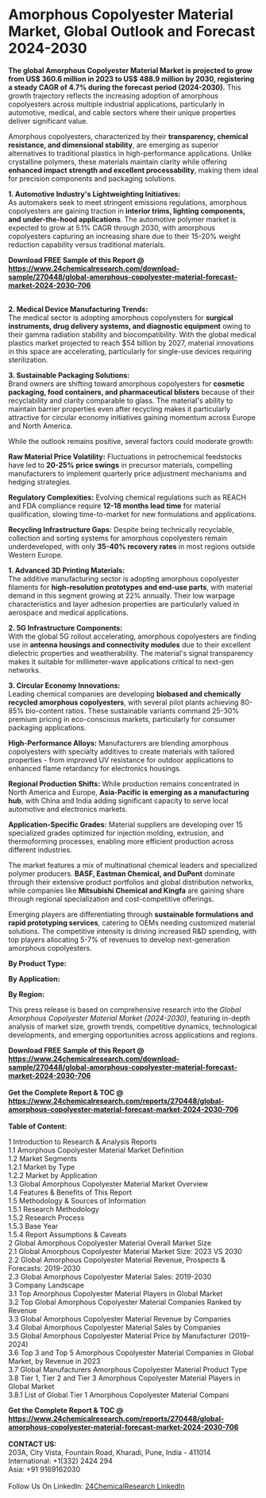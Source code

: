 <h1>Amorphous Copolyester Material Market, Global Outlook and Forecast 2024-2030</h1><p><strong>The global Amorphous Copolyester Material Market is projected to grow from US$ 360.6 million in 2023 to US$ 488.9 million by 2030, registering a steady CAGR of 4.7% during the forecast period (2024-2030).</strong> This growth trajectory reflects the increasing adoption of amorphous copolyesters across multiple industrial applications, particularly in automotive, medical, and cable sectors where their unique properties deliver significant value.</p><p>Amorphous copolyesters, characterized by their <strong>transparency, chemical resistance, and dimensional stability</strong>, are emerging as superior alternatives to traditional plastics in high-performance applications. Unlike crystalline polymers, these materials maintain clarity while offering <strong>enhanced impact strength and excellent processability</strong>, making them ideal for precision components and packaging solutions.</p><p><strong>1. Automotive Industry's Lightweighting Initiatives:</strong><br>
As automakers seek to meet stringent emissions regulations, amorphous copolyesters are gaining traction in <strong>interior trims, lighting components, and under-the-hood applications</strong>. The automotive polymer market is expected to grow at 5.1% CAGR through 2030, with amorphous copolyesters capturing an increasing share due to their 15-20% weight reduction capability versus traditional materials.</p><div><b>Download FREE Sample of this Report @ 
            <a href="https://www.24chemicalresearch.com/download-sample/270448/global-amorphous-copolyester-material-forecast-market-2024-2030-706">
            https://www.24chemicalresearch.com/download-sample/270448/global-amorphous-copolyester-material-forecast-market-2024-2030-706</a></b></div><br><p><strong>2. Medical Device Manufacturing Trends:</strong><br>
The medical sector is adopting amorphous copolyesters for <strong>surgical instruments, drug delivery systems, and diagnostic equipment</strong> owing to their gamma radiation stability and biocompatibility. With the global medical plastics market projected to reach $54 billion by 2027, material innovations in this space are accelerating, particularly for single-use devices requiring sterilization.</p><p><strong>3. Sustainable Packaging Solutions:</strong><br>
Brand owners are shifting toward amorphous copolyesters for <strong>cosmetic packaging, food containers, and pharmaceutical blisters</strong> because of their recyclability and clarity comparable to glass. The material's ability to maintain barrier properties even after recycling makes it particularly attractive for circular economy initiatives gaining momentum across Europe and North America.</p><p>While the outlook remains positive, several factors could moderate growth:</p><p><strong>Raw Material Price Volatility:</strong> Fluctuations in petrochemical feedstocks have led to <strong>20-25% price swings</strong> in precursor materials, compelling manufacturers to implement quarterly price adjustment mechanisms and hedging strategies.</p><p><strong>Regulatory Complexities:</strong> Evolving chemical regulations such as REACH and FDA compliance require <strong>12-18 months lead time</strong> for material qualification, slowing time-to-market for new formulations and applications.</p><p><strong>Recycling Infrastructure Gaps:</strong> Despite being technically recyclable, collection and sorting systems for amorphous copolyesters remain underdeveloped, with only <strong>35-40% recovery rates</strong> in most regions outside Western Europe.</p><p><strong>1. Advanced 3D Printing Materials:</strong><br>
The additive manufacturing sector is adopting amorphous copolyester filaments for <strong>high-resolution prototypes and end-use parts</strong>, with material demand in this segment growing at 22% annually. Their low warpage characteristics and layer adhesion properties are particularly valued in aerospace and medical applications.</p><p><strong>2. 5G Infrastructure Components:</strong><br>
With the global 5G rollout accelerating, amorphous copolyesters are finding use in <strong>antenna housings and connectivity modules</strong> due to their excellent dielectric properties and weatherability. The material's signal transparency makes it suitable for millimeter-wave applications critical to next-gen networks.</p><p><strong>3. Circular Economy Innovations:</strong><br>
Leading chemical companies are developing <strong>biobased and chemically recycled amorphous copolyesters</strong>, with several pilot plants achieving 80-85% bio-content ratios. These sustainable variants command 25-30% premium pricing in eco-conscious markets, particularly for consumer packaging applications.</p><p><strong>High-Performance Alloys:</strong> Manufacturers are blending amorphous copolyesters with specialty additives to create materials with tailored properties - from improved UV resistance for outdoor applications to enhanced flame retardancy for electronics housings.</p><p><strong>Regional Production Shifts:</strong> While production remains concentrated in North America and Europe, <strong>Asia-Pacific is emerging as a manufacturing hub</strong>, with China and India adding significant capacity to serve local automotive and electronics markets.</p><p><strong>Application-Specific Grades:</strong> Material suppliers are developing over 15 specialized grades optimized for injection molding, extrusion, and thermoforming processes, enabling more efficient production across different industries.</p><p>The market features a mix of multinational chemical leaders and specialized polymer producers. <strong>BASF, Eastman Chemical, and DuPont</strong> dominate through their extensive product portfolios and global distribution networks, while companies like <strong>Mitsubishi Chemical and Kingfa</strong> are gaining share through regional specialization and cost-competitive offerings.</p><p>Emerging players are differentiating through <strong>sustainable formulations and rapid prototyping services</strong>, catering to OEMs needing customized material solutions. The competitive intensity is driving increased R&amp;D spending, with top players allocating 5-7% of revenues to develop next-generation amorphous copolyesters.</p><p><strong>By Product Type:</strong></p><p><strong>By Application:</strong></p><p><strong>By Region:</strong></p><p>This press release is based on comprehensive research into the <em>Global Amorphous Copolyester Material Market (2024-2030)</em>, featuring in-depth analysis of market size, growth trends, competitive dynamics, technological developments, and emerging opportunities across applications and regions.</p><div><b>Download FREE Sample of this Report @ 
            <a href="https://www.24chemicalresearch.com/download-sample/270448/global-amorphous-copolyester-material-forecast-market-2024-2030-706">
            https://www.24chemicalresearch.com/download-sample/270448/global-amorphous-copolyester-material-forecast-market-2024-2030-706</a></b></div><br><div><b>Get the Complete Report & TOC @ 
            <a href="https://www.24chemicalresearch.com/reports/270448/global-amorphous-copolyester-material-forecast-market-2024-2030-706">
            https://www.24chemicalresearch.com/reports/270448/global-amorphous-copolyester-material-forecast-market-2024-2030-706</a></b></div><br>
            <b>Table of Content:</b><p>1 Introduction to Research & Analysis Reports<br />
    1.1 Amorphous Copolyester Material Market Definition<br />
    1.2 Market Segments<br />
        1.2.1 Market by Type<br />
        1.2.2 Market by Application<br />
    1.3 Global Amorphous Copolyester Material Market Overview<br />
    1.4 Features & Benefits of This Report<br />
    1.5 Methodology & Sources of Information<br />
        1.5.1 Research Methodology<br />
        1.5.2 Research Process<br />
        1.5.3 Base Year<br />
        1.5.4 Report Assumptions & Caveats<br />
2 Global Amorphous Copolyester Material Overall Market Size<br />
    2.1 Global Amorphous Copolyester Material Market Size: 2023 VS 2030<br />
    2.2 Global Amorphous Copolyester Material Revenue, Prospects & Forecasts: 2019-2030<br />
    2.3 Global Amorphous Copolyester Material Sales: 2019-2030<br />
3 Company Landscape<br />
    3.1 Top Amorphous Copolyester Material Players in Global Market<br />
    3.2 Top Global Amorphous Copolyester Material Companies Ranked by Revenue<br />
    3.3 Global Amorphous Copolyester Material Revenue by Companies<br />
    3.4 Global Amorphous Copolyester Material Sales by Companies<br />
    3.5 Global Amorphous Copolyester Material Price by Manufacturer (2019-2024)<br />
    3.6 Top 3 and Top 5 Amorphous Copolyester Material Companies in Global Market, by Revenue in 2023<br />
    3.7 Global Manufacturers Amorphous Copolyester Material Product Type<br />
    3.8 Tier 1, Tier 2 and Tier 3 Amorphous Copolyester Material Players in Global Market<br />
        3.8.1 List of Global Tier 1 Amorphous Copolyester Material Compani</p><div><b>Get the Complete Report & TOC @ 
            <a href="https://www.24chemicalresearch.com/reports/270448/global-amorphous-copolyester-material-forecast-market-2024-2030-706">
            https://www.24chemicalresearch.com/reports/270448/global-amorphous-copolyester-material-forecast-market-2024-2030-706</a></b></div><br><b>CONTACT US:</b><br>
            203A, City Vista, Fountain Road, Kharadi, Pune, India - 411014<br>
            International: +1(332) 2424 294<br>
            Asia: +91 9169162030 <br><br>
            Follow Us On LinkedIn: <a href="https://www.linkedin.com/company/24chemicalresearch/">24ChemicalResearch LinkedIn</a>
